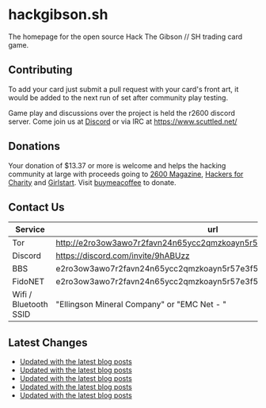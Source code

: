 # hackgibson.sh
The homepage for the open source Hack The Gibson // SH trading card game.


## Contributing

To add your card just submit a pull request with your card's front art, it would be added to the next run of set after community play testing.

Game play and discussions over the project is held the r2600 discord server. Come join us at [Discord](https://discord.com/invite/9hABUzz) or via IRC at https://www.scuttled.net/


## Donations

Your donation of $13.37 or more is welcome and helps the hacking community at large with proceeds going to [2600 Magazine](https://2600.com/), [Hackers for Charity](https://hackersforcharity.org) and [Girlstart](https://girlstart.org).  Visit [buymeacoffee](https://www.buymeacoffee.com/hackgibson.sh) to donate.


## Contact Us

Service | url
-|-
Tor | http://e2ro3ow3awo7r2favn24n65ycc2qmzkoayn5r57e3f56nvjwdcgg32ad.onion
Discord | https://discord.com/invite/9hABUzz
BBS | e2ro3ow3awo7r2favn24n65ycc2qmzkoayn5r57e3f56nvjwdcgg32ad.onion:23
FidoNET | e2ro3ow3awo7r2favn24n65ycc2qmzkoayn5r57e3f56nvjwdcgg32ad.onion:24554
Wifi / Bluetooth SSID | "Ellingson Mineral Company" or "EMC Net - <fidonet address>"

## Latest Changes
<!-- BLOG-POST-LIST:START -->
- [Updated with the latest blog posts](https://github.com/DFW2600/hackgibson.sh/commit/7cfe53393122f78b449d66a2815f519cdadb34fa)
- [Updated with the latest blog posts](https://github.com/DFW2600/hackgibson.sh/commit/4a0936ede56d099c075d65189b33dd5d97a61e46)
- [Updated with the latest blog posts](https://github.com/DFW2600/hackgibson.sh/commit/e8eb532846d278eea94ea566567e4372492c532a)
- [Updated with the latest blog posts](https://github.com/DFW2600/hackgibson.sh/commit/68cae0d4e4e03d4521727b19c99ea85f6d38d7d4)
- [Updated with the latest blog posts](https://github.com/DFW2600/hackgibson.sh/commit/89c9db6250f25fbf0c6f9f0e75a32f08f7d8c919)
<!-- BLOG-POST-LIST:END -->
